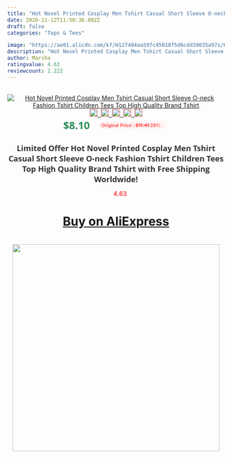 ```yaml
---
title: "Hot Novel Printed Cosplay Men Tshirt Casual Short Sleeve O-neck Fashion Tshirt Children Tees Top High Quality Brand Tshirt"
date: 2020-11-12T11:50:36.892Z
draft: false
categories: "Tops & Tees"

image: "https://ae01.alicdn.com/kf/H127404aa59fc45018f5d6cdd39035a97s/Hot-Novel-Printed-Cosplay-Men-Tshirt-Casual-Short-Sleeve-O-neck-Fashion-Tshirt-Children-Tees-Top.jpg"
description: "Hot Novel Printed Cosplay Men Tshirt Casual Short Sleeve O-neck Fashion Tshirt Children Tees Top High Quality Brand Tshirt"
author: Marsha
ratingvalue: 4.63
reviewcount: 2.222
---
```

<br>
<div style="text-align: center;">
<a href="https://s.click.aliexpress.com/e/_9iOzz7" target="_blank" rel="nofollow noopener noreferrer"><img alt="Hot Novel Printed Cosplay Men Tshirt Casual Short Sleeve O-neck Fashion Tshirt Children Tees Top High Quality Brand Tshirt" class="magnifier-image" src="https://ae01.alicdn.com/kf/H127404aa59fc45018f5d6cdd39035a97s/Hot-Novel-Printed-Cosplay-Men-Tshirt-Casual-Short-Sleeve-O-neck-Fashion-Tshirt-Children-Tees-Top.jpg_640x640.jpg">
<br>
<img style="border:1px solid salmon" src="https://ae01.alicdn.com/kf/H127404aa59fc45018f5d6cdd39035a97s/Hot-Novel-Printed-Cosplay-Men-Tshirt-Casual-Short-Sleeve-O-neck-Fashion-Tshirt-Children-Tees-Top.jpg_120x120.jpg">&nbsp;&nbsp;<img style="border:1px solid salmon" src="https://ae01.alicdn.com/kf/H7939892b1f504b4e8b572e9b0d75c98b3/Hot-Novel-Printed-Cosplay-Men-Tshirt-Casual-Short-Sleeve-O-neck-Fashion-Tshirt-Children-Tees-Top.jpg_120x120.jpg">&nbsp;&nbsp;<img style="border:1px solid salmon" src="https://ae01.alicdn.com/kf/Hb49491d207034ab886d531f25d06a3e4L/Hot-Novel-Printed-Cosplay-Men-Tshirt-Casual-Short-Sleeve-O-neck-Fashion-Tshirt-Children-Tees-Top.jpg_120x120.jpg">&nbsp;&nbsp;<img style="border:1px solid salmon" src="https://ae01.alicdn.com/kf/H597405239ca2432c8322bf2a33a2c49dB/Hot-Novel-Printed-Cosplay-Men-Tshirt-Casual-Short-Sleeve-O-neck-Fashion-Tshirt-Children-Tees-Top.jpg_120x120.jpg">&nbsp;&nbsp;<img style="border:1px solid salmon" src="https://ae01.alicdn.com/kf/Hf8da7ed5f5cc49c4b48ae0f0cd9a7f72H/Hot-Novel-Printed-Cosplay-Men-Tshirt-Casual-Short-Sleeve-O-neck-Fashion-Tshirt-Children-Tees-Top.jpg_120x120.jpg"></a></div><br0>
<div style="text-align: center;"><span style="background-color: white; border: 0px; box-sizing: border-box; color: seagreen; display: inline-block; font-family: &quot;open sans&quot; , &quot;arial&quot; , &quot;helvetica&quot; , sans-serif , &quot;heiti&quot;; font-size: 24px; font-stretch: inherit; font-weight: 700; line-height: inherit; margin: 0px 10px 0px 0px; padding: 0px; vertical-align: middle;">$8.10 </span>
<span style="background: rgb(255 , 241 , 241); border-radius: 3px; border: 0px; box-sizing: border-box; color: #ff4747; display: inline-block; font-family: inherit; font-size: 12px; font-stretch: inherit; font-style: inherit; font-variant: inherit; font-weight: 600; line-height: inherit; margin: 0px; padding: 2px 5px; transform: scale(0.9); vertical-align: middle;">Original Price : <b style="text-decoration: line-through;">$11.41 </b> 29%&nbsp;&nbsp;</span></div>
<h1 style="color: #333333; display: inline-block; font-family: &quot;open sans&quot; , &quot;arial&quot; , &quot;helvetica&quot; , sans-serif , &quot;heiti&quot;; font-size: 18px; font-stretch: inherit; font-weight: 700; text-align: center;">Limited Offer Hot Novel Printed Cosplay Men Tshirt Casual Short Sleeve O-neck Fashion Tshirt Children Tees Top High Quality Brand Tshirt with Free Shipping Worldwide!</h1>
<div style="color: #ff4747; text-align: center;">
<img src="https://4.bp.blogspot.com/-M0ZcTcb-5uY/XleCXlxnR4I/AAAAAAAAAEc/OrjgMkXV1oMQFaCRZj5HQwOCBcu3w1FegCPcBGAYYCw/s1600/star.png" style="height: 15px;">&nbsp;<b>4.63</b></div>
<div class="button_cont" align="center"><a class="buynow_a" href="https://s.click.aliexpress.com/e/_9iOzz7" target="_blank" rel="nofollow noopener noreferrer"><H1>Buy on AliExpress</H1></a></div><br>
<div class="separator" style="clear: both; text-align: center;">
<img src="https://lh3.googleusercontent.com/-pTy5HemUv9M/XlePHvY0dAI/AAAAAAAAAE4/0nX5iRUoIWY8eMW9Dpxeirr157OZliDIgCLcBGAsYHQ/s1600/badge.gif" width="480">
</div>
